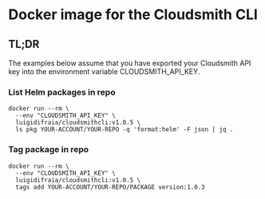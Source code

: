 # Docker image for the Cloudsmith CLI

## TL;DR

The examples below assume that you have exported your Cloudsmith API key into the environment variable CLOUDSMITH_API_KEY.

### List Helm packages in repo

```
docker run --rm \
  --env "CLOUDSMITH_API_KEY" \
  luigidifraia/cloudsmithcli:v1.0.5 \
  ls pkg YOUR-ACCOUNT/YOUR-REPO -q 'format:helm' -F json | jq .
```

### Tag package in repo

```
docker run --rm \
  --env "CLOUDSMITH_API_KEY" \
  luigidifraia/cloudsmithcli:v1.0.5 \
  tags add YOUR-ACCOUNT/YOUR-REPO/PACKAGE version:1.0.3
```

